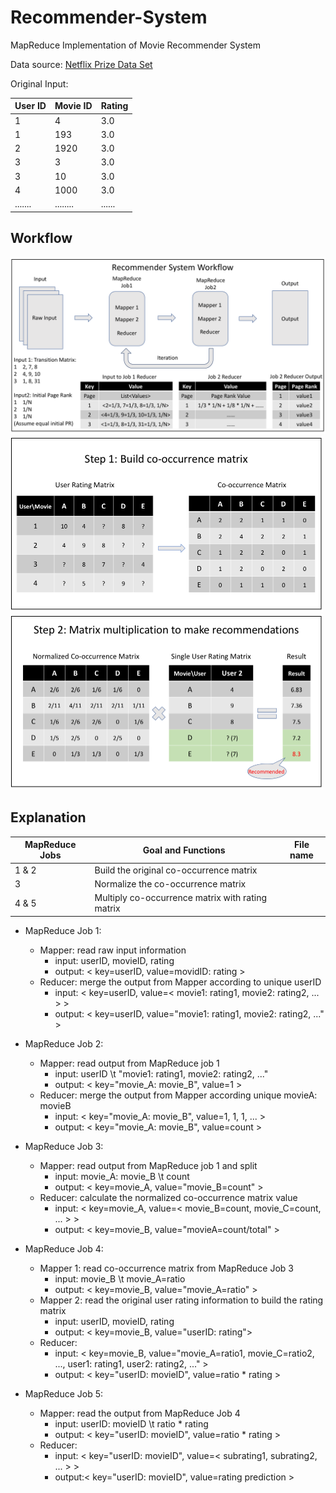 # Recommender-System
MapReduce Implementation of Movie Recommender System

Data source: [Netflix Prize Data Set][link1]

Original Input:

| User ID | Movie ID | Rating |
| ------- | -------- | ------ |
|    1    |    4     |  3.0   |
|    1    |   193    |  3.0   |
|    2    |   1920   |  3.0   |
|    3    |    3     |  3.0   |
|    3    |    10    |  3.0   |
|    4    |   1000   |  3.0   |
| ....... | ........ | ...... |

## Workflow
<img src="./Other/workflow.png" width=600>

<img src="./Other/input.png" width=500>

<img src="./Other/multiplication.png" width=500>

## Explanation
| MapReduce Jobs |             Goal and Functions                   | File name  |
| -------------- | ------------------------------------------------ | ---------- |
| 1 & 2          | Build the original co-occurrence matrix          |            |
| 3              | Normalize the co-occurrence matrix               |            |
| 4 & 5          | Multiply co-occurrence matrix with rating matrix |            |


+ MapReduce Job 1:
    - Mapper: read raw input information
        - input: userID, movieID, rating
        - output: < key=userID, value=movidID: rating >
    - Reducer: merge the output from Mapper according to unique userID
        - input: < key=userID, value=< movie1: rating1, movie2: rating2, ... > >
        - output: < key=userID, value="movie1: rating1, movie2: rating2, ..." >


+ MapReduce Job 2:
    - Mapper: read output from MapReduce job 1
        - input: userID \t "movie1: rating1, movie2: rating2, ..."
        - output: < key="movie_A: movie_B", value=1 >
    - Reducer: merge the output from Mapper according unique movieA: movieB
        - input: < key="movie_A: movie_B", value=1, 1, 1, ... >
        - output: < key="movie_A: movie_B", value=count >


+ MapReduce Job 3:
    - Mapper: read output from MapReduce job 1 and split
        - input: movie_A: movie_B \t count
        - output: < key=movie_A, value="movie_B=count" >
    - Reducer: calculate the normalized co-occurrence matrix value
        - input: < key=movie_A, value=< movie_B=count, movie_C=count, ... > >
        - output: < key=movie_B, value="movieA=count/total" >


+ MapReduce Job 4:
    - Mapper 1: read co-occurrence matrix from MapReduce Job 3
        - input: movie_B \t movie_A=ratio
        - output: < key=movie_B, value="movie_A=ratio" >
    - Mapper 2: read the original user rating information to build the rating matrix
        - input: userID, movieID, rating
        - output: < key=movie_B, value="userID: rating">
    - Reducer:
        - input: < key=movie_B, value="movie_A=ratio1, movie_C=ratio2, ..., user1: rating1, user2: rating2, ..." >
        - output: < key="userID: movieID", value=ratio * rating >


+ MapReduce Job 5:
    - Mapper: read the output from MapReduce Job 4
        - input: userID: movieID \t ratio * rating
        - output: < key="userID: movieID", value=ratio * rating >
    - Reducer:
        - input: < key="userID: movieID", value=< subrating1, subrating2, ... > >
        - output:< key="userID: movieID", value=rating prediction >







[link1]: http://academictorrents.com/details/9b13183dc4d60676b773c9e2cd6de5e5542cee9a
